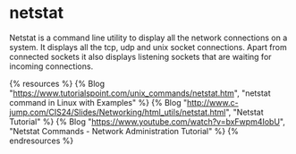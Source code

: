 # netstat

Netstat is a command line utility to display all the network connections on a system. It displays all the tcp, udp and unix socket connections. Apart from connected sockets it also displays listening sockets that are waiting for incoming connections. 

{% resources %}
  {% Blog "https://www.tutorialspoint.com/unix_commands/netstat.htm", "netstat command in Linux with Examples" %}
  {% Blog "http://www.c-jump.com/CIS24/Slides/Networking/html_utils/netstat.html", "Netstat Tutorial" %}
  {% Blog "https://www.youtube.com/watch?v=bxFwpm4IobU", "Netstat Commands - Network Administration Tutorial" %}
{% endresources %}
